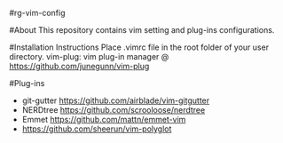 #rg-vim-config

#About
This repository contains vim setting and plug-ins configurations.

#Installation Instructions
Place .vimrc file in the root folder of your user directory.
vim-plug: vim plug-in manager @ https://github.com/junegunn/vim-plug 

#Plug-ins
* git-gutter https://github.com/airblade/vim-gitgutter
* NERDtree https://github.com/scrooloose/nerdtree
* Emmet https://github.com/mattn/emmet-vim
* https://github.com/sheerun/vim-polyglot
